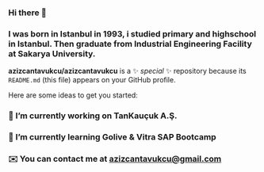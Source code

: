 ### Hi there 👋

### I was born in Istanbul in 1993, i studied primary and highschool in Istanbul. Then graduate from Industrial Engineering Facility at Sakarya University.
**azizcantavukcu/azizcantavukcu** is a ✨ _special_ ✨ repository because its `README.md` (this file) appears on your GitHub profile.

Here are some ideas to get you started:

### 🔭 I’m currently working on TanKauçuk A.Ş.
### 🌱 I’m currently learning Golive & Vitra SAP Bootcamp
### ✉️  You can contact me at azizcantavukcu@gmail.com
